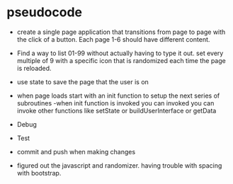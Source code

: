 # pseudocode

- create a single page application that transitions from page to page with the click of a button. Each page 1-6 should have different content.
- Find a way to list 01-99 without actually having to type it out. set every multiple of 9 with a specific icon that is randomized each time the page is reloaded.
- use state to save the page that the user is on
- when page loads start with an init function to setup the next series of subroutines
-when init function is invoked you can invoked you can invoke other functions like setState or buildUserInterface or getData
- Debug
- Test
- commit and push when making changes

- figured out the javascript and randomizer. having trouble with spacing with bootstrap.
